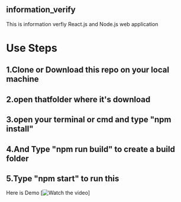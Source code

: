 ## information_verify

This is information verfiy React.js and Node.js web application

# Use Steps
## 1.Clone or Download this repo on your local machine
## 2.open thatfolder where it's download 
## 3.open your terminal or cmd and type "npm install"
## 4.And Type "npm run build" to create a build folder 
## 5.Type "npm start" to run this 

Here is Demo
[![Watch the video]("https://drive.google.com/file/d/1-ULZxnfHoAD3YV5ejQrEiKoYoO6OBQMn/view?usp=share_link")]
